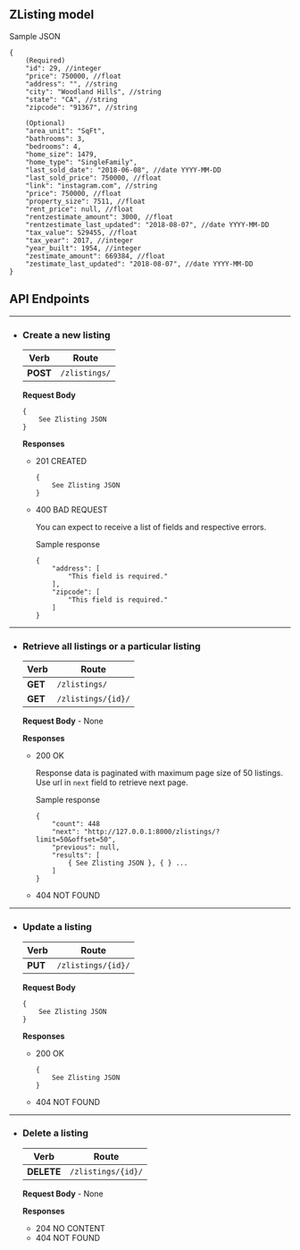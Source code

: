 ## ZListing model
Sample JSON
```
{
	(Required)
	"id": 29, //integer
	"price": 750000, //float
	"address": "", //string
	"city": "Woodland Hills", //string
	"state": "CA", //string
	"zipcode": "91367", //string

	(Optional)
	"area_unit": "SqFt",
	"bathrooms": 3,
	"bedrooms": 4, 
	"home_size": 1479, 
	"home_type": "SingleFamily",
	"last_sold_date": "2018-06-08", //date YYYY-MM-DD
	"last_sold_price": 750000, //float
	"link": "instagram.com", //string
	"price": 750000, //float
	"property_size": 7511, //float
	"rent_price": null, //float
	"rentzestimate_amount": 3000, //float
	"rentzestimate_last_updated": "2018-08-07", //date YYYY-MM-DD
	"tax_value": 529455, //float
	"tax_year": 2017, //integer
	"year_built": 1954, //integer
	"zestimate_amount": 669384, //float
	"zestimate_last_updated": "2018-08-07", //date YYYY-MM-DD
}
```

## API Endpoints
---
- ### Create a new listing

  | Verb | Route |
  | ----------- | ----------- |
  | **POST** | `/zlistings/`|

  **Request Body** 

    ```
  	{
  		See Zlisting JSON
  	}
  	```

  **Responses**

	- 201 CREATED 
  
    	```
    	{
    		See Zlisting JSON
    	}
    	```
	
	- 400 BAD REQUEST
    	
		You can expect to receive a list of fields and respective errors.

		Sample response
    	```
    	{
			"address": [
				"This field is required."
			],
			"zipcode": [
				"This field is required."
			]
    	}
    	```

---

- ### Retrieve all listings or a particular listing

  | Verb | Route |
  | ----------- | ----------- |
  | **GET** | `/zlistings/`|
  | **GET** | `/zlistings/{id}/`|

  **Request Body** - None

  **Responses**

	- 200 OK
  
		Response data is paginated with maximum page size of 50 listings. Use url in `next` field to retrieve next page. 

		Sample response
    	```
    	{
    		"count": 448
        	"next": "http://127.0.0.1:8000/zlistings/?limit=50&offset=50",
			"previous": null,
			"results": [
				{ See Zlisting JSON }, { } ...
			]
		}
  		```

	- 404 NOT FOUND

---

- ### Update a listing 

  | Verb | Route |
  | ----------- | ----------- |
  | **PUT** | `/zlistings/{id}/`

  **Request Body** 

	```
	{
		See Zlisting JSON
	}
	```
  **Responses**

    - 200 OK
    	```
		{
			See Zlisting JSON
		}
		```
	- 404 NOT FOUND

---

- ### Delete a listing

  | Verb | Route |
  | ----------- | ----------- |
  | **DELETE** | `/zlistings/{id}/`|

  **Request Body** - None

  **Responses**

  - 204 NO CONTENT
  - 404 NOT FOUND
